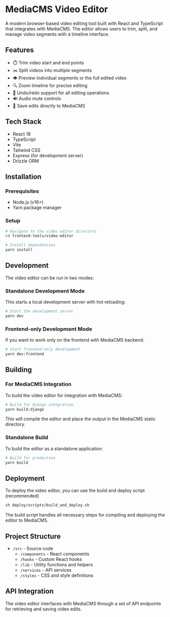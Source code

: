 # MediaCMS Video Editor

A modern browser-based video editing tool built with React and TypeScript that integrates with MediaCMS. The editor allows users to trim, split, and manage video segments with a timeline interface.

## Features

- ⏱️ Trim video start and end points
- ✂️ Split videos into multiple segments
- 👁️ Preview individual segments or the full edited video
- 🔍 Zoom timeline for precise editing
- 🔄 Undo/redo support for all editing operations
- 🔊 Audio mute controls
- 💾 Save edits directly to MediaCMS

## Tech Stack

- React 18
- TypeScript
- Vite
- Tailwind CSS
- Express (for development server)
- Drizzle ORM

## Installation

### Prerequisites

- Node.js (v16+)
- Yarn package manager

### Setup

```bash
# Navigate to the video editor directory
cd frontend-tools/video-editor

# Install dependencies
yarn install
```

## Development

The video editor can be run in two modes:

### Standalone Development Mode

This starts a local development server with hot reloading:

```bash
# Start the development server
yarn dev
```

### Frontend-only Development Mode

If you want to work only on the frontend with MediaCMS backend:

```bash
# Start frontend-only development
yarn dev:frontend
```

## Building

### For MediaCMS Integration

To build the video editor for integration with MediaCMS:

```bash
# Build for Django integration
yarn build:django
```

This will compile the editor and place the output in the MediaCMS static directory.

### Standalone Build

To build the editor as a standalone application:

```bash
# Build for production
yarn build
```

## Deployment

To deploy the video editor, you can use the build and deploy script (recommended)

```bash
sh deploy/scripts/build_and_deploy.sh
```

The build script handles all necessary steps for compiling and deploying the editor to MediaCMS.

## Project Structure

- `/src` - Source code
  - `/components` - React components
  - `/hooks` - Custom React hooks
  - `/lib` - Utility functions and helpers
  - `/services` - API services
  - `/styles` - CSS and style definitions

## API Integration

The video editor interfaces with MediaCMS through a set of API endpoints for retrieving and saving video edits.